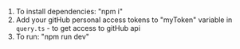 

1. To install dependencies: "npm i"
2. Add your gitHub personal access tokens to "myToken" variable in `query.ts` - to get access to gitHub api
3. To run: "npm run dev"
